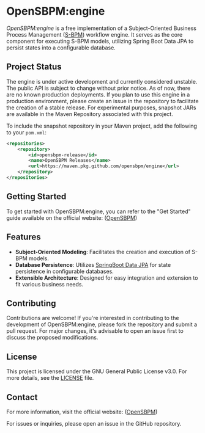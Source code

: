 # OpenSBPM:engine

*OpenSBPM:engine* is a free implementation of a Subject-Oriented Business Process Management ([S-BPM](https://en.wikipedia.org/wiki/Subject-oriented_business_process_management)) workflow engine. It 
serves as the core component for executing S-BPM models, utilizing Spring Boot Data JPA to persist states into a configurable 
database.

## Project Status

The engine is under active development and currently considered unstable. The public API is subject to change without 
prior notice. As of now, there are no known production deployments. If you plan to use this engine in a production environment, 
please create an issue in the repository to facilitate the creation of a stable release. For experimental purposes, snapshot 
JARs are available in the Maven Repository associated with this project.

To include the snapshot repository in your Maven project, add the following to your `pom.xml`:
```xml
<repositories>
    <repository>
        <id>opensbpm-release</id>
        <name>OpenSBPM Releases</name>
        <url>https://maven.pkg.github.com/opensbpm/engine</url>
    </repository>
</repositories>
```

## Getting Started

To get started with OpenSBPM:engine, you can refer to the "Get Started" guide available on the official website: 
([OpenSBPM](https://www.opensbpm.org/getstarted))

## Features

- **Subject-Oriented Modeling**: Facilitates the creation and execution of S-BPM models.
- **Database Persistence**: Utilizes [SpringBoot Data JPA](https://spring.io/projects/spring-data-jpa) for state persistence in configurable databases.
- **Extensible Architecture**: Designed for easy integration and extension to fit various business needs.

## Contributing

Contributions are welcome! If you're interested in contributing to the development of OpenSBPM:engine, please fork the repository 
and submit a pull request. For major changes, it's advisable to open an issue first to discuss the proposed modifications.

## License

This project is licensed under the GNU General Public License v3.0. For more details, see the [LICENSE](LICENSE) file.

## Contact

For more information, visit the official website: ([OpenSBPM](https://opensbpm.org/))

For issues or inquiries, please open an issue in the GitHub repository.
